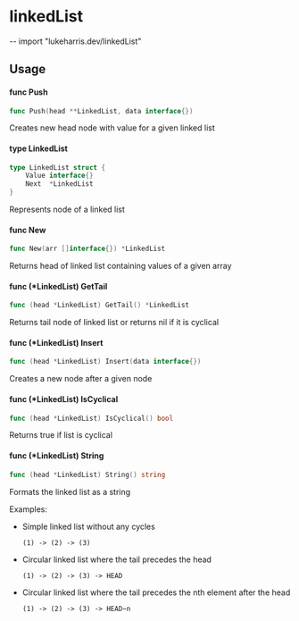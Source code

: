 # linkedList
--
    import "lukeharris.dev/linkedList"


## Usage

#### func  Push

```go
func Push(head **LinkedList, data interface{})
```
Creates new head node with value for a given linked list

#### type LinkedList

```go
type LinkedList struct {
	Value interface{}
	Next  *LinkedList
}
```

Represents node of a linked list

#### func  New

```go
func New(arr []interface{}) *LinkedList
```
Returns head of linked list containing values of a given array

#### func (*LinkedList) GetTail

```go
func (head *LinkedList) GetTail() *LinkedList
```
Returns tail node of linked list or returns nil if it is cyclical

#### func (*LinkedList) Insert

```go
func (head *LinkedList) Insert(data interface{})
```
Creates a new node after a given node

#### func (*LinkedList) IsCyclical

```go
func (head *LinkedList) IsCyclical() bool
```
Returns true if list is cyclical

#### func (*LinkedList) String

```go
func (head *LinkedList) String() string
```
Formats the linked list as a string

Examples:

- Simple linked list without any cycles

    `(1) -> (2) -> (3)`

- Circular linked list where the tail precedes the head

    `(1) -> (2) -> (3) -> HEAD`

- Circular linked list where the tail precedes the nth element after the head

    `(1) -> (2) -> (3) -> HEAD~n`
